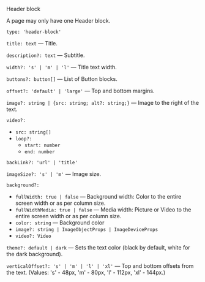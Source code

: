 Header block

A page may only have one Header block.

`type: 'header-block'`

`title: text` — Title.

`description?: text` — Subtitle.

`width?: 's' | 'm' | 'l'` — Title text width.

`buttons?: button[]` — List of Button blocks.

`offset?: 'default' | 'large'` — Top and bottom margins.

`image?: string | {src: string; alt?: string;}` — Image to the right of the text.

`video?:`

- `src: string[]`
- `loop?:`
  - `start: number`
  - `end: number`

`backLink?: 'url' | 'title'`

`imageSize?: 's' | 'm'` — Image size.

`background?:`

- `fullWidth: true | false` — Background width: Color to the entire screen width or as per column size.
- `fullWidthMedia: true | false` — Media width: Picture or Video to the entire screen width or as per column size.
- `color: string` — Background color
- `image?: string | ImageObjectProps | ImageDeviceProps`
- `video?: Video`

`theme?: default | dark` — Sets the text color (black by default, white for the dark background).

`verticalOffset?: 's' | 'm' | 'l' | 'xl'` — Top and bottom offsets from the text. (Values: 's' - 48px, 'm' - 80px, 'l' - 112px, 'xl' - 144px.)
